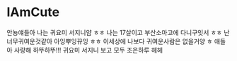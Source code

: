 # IAmCute
안뇽얘들아 나는 귀요미 서지니얌 ㅎㅎ
나는 17살이고 부산소마고에 다니구잇서 ㅎㅎ
난 너무귀여운것같아 아잉뿌잉뀨잉 ㅎㅎ 이세상에 나보다
귀여운사람은 없을거양 ㅎ 애들아 사랑해 하뚜하뚜!!! 귀요미 서지니 보고 모두 조은하루 헤헤
